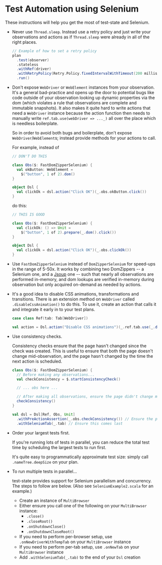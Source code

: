 # Test Automation using Selenium


These instructions will help you get the most of test-state and Selenium.


* Never use `Thread.sleep`. Instead use a retry policy and just write your observations and actions
  as if `Thread.sleep` were already in all of the right places.

  ```scala
  // Example of how to set a retry policy
  plan
    .test(observer)
    .stateless
    .withRef(driver)
    .withRetryPolicy(Retry.Policy.fixedIntervalWithTimeout(200 millis, 60 seconds)) // **** HERE ****
    .run()
  ```

* Don't expose `WebDriver` or `WebElement` instances from your observation.
  It's a general bad-practice and opens up the door to potential bugs like code
  outside of your observation looking up dynamic properties via the dom
  (which violates a rule that observations are complete and immutable snapshots).
  It also makes it quite hard to write actions that need a `WebDriver` instance because
  the action function then needs to manually write `ref.tab.use(webDriver => ..._)`
  all over the place which is needless boilerplate.

  So in order to avoid both bugs and boilerplate, don't expose `WebDriver`/`WebElement`s;
  instead provide methods for your actions to call.

  For example, instead of

  ```scala
  // DON'T DO THIS

  class Obs($: FastDomZipperSelenium) {
    val okButton: WebElement =
      $("button", 1 of 2).dom()
  }

  object Dsl {
    val clickOk = dsl.action("Click OK")(_.obs.okButton.click())
  }
  ```

  do this:

  ```scala
  // THIS IS GOOD

  class Obs($: FastDomZipperSelenium) {
    val clickOk: () => Unit =
      $("button", 1 of 2).prepare(_.dom().click())
  }

  object Dsl {
    val clickOk = dsl.action("Click OK")(_.obs.clickOk())
  }
  ```

* Use `FastDomZipperSelenium` instead of `DomZipperSelenium` for speed-ups in the range of 5-50x.
  It works by combining two DomZippers -- a Selenium one, and a [Jsoup](https://jsoup.org) one --
  such that nearly all observations are performed in-memory, and dom lookups are verified in-memory
  during observation but only acquired on-demand as needed by actions.

* It's a good idea to disable CSS animations, transformations and transitions.
  There is an extension method on `WebDriver` called `.disableCssAnimation()` to do this.
  To use it, create an action that calls it and integrate it early in to your test plans.

  ```scala
  case class Ref(tab: Tab[WebDriver])

  val action = Dsl.action("Disable CSS animations")(_.ref.tab.use(_.disableCssAnimation()))
  ```

* Use consistency checks.

  Consistency checks ensure that the page hasn't changed since the check was created.
  This is useful to ensure that both the page doesn't change mid-observation,
  and the page hasn't changed by the time the next action is scheduled.

  ```scala
  class Obs($: FastDomZipperSelenium) {
    // Before making any observations...
    val checkConsistency = $.startConsistencyCheck()

    // ... obs here ...

    // After making all observations, ensure the page didn't change mid-observation
    checkConsistency()
  }

  val dsl = Dsl[Ref, Obs, Unit]
    .withPreActionAssertion(_.obs.checkConsistency()) // Ensure the page hasn't changed by action time
    .withSeleniumTab(_.tab) // Ensure this comes last
  ```

* Order your largest tests first.

  If you're running lots of tests in parallel,
  you can reduce the total test time by scheduling the largest tests to run first.

  It's quite easy to programmatically approximate test size: simply call `.nameTree.deepSize` on your plan.

* To run multiple tests in parallel...

  test-state provides support for Selenium parallelism and concurrency.
  The steps to follow are below.
  (Also see `SeleniumExample2.scala` for an example.)

  * Create an instance of `MultiBrowser`
  * Either ensure you call one of the following on your `MultiBrowser` instance:
    * `.close()`
    * `.closeRoot()`
    * `.onShutdownClose()`
    * `.onShutdownCloseRoot()`
  * If you need to perform per-browser setup, use `.onNewDriverWithTempTab` on your `MultiBrowser` instance
  * If you need to perform per-tab setup, use `.onNewTab` on your `MultiBrowser` instance
  * Add `.withSeleniumTab(_.tab)` to the end of your `Dsl` creation
